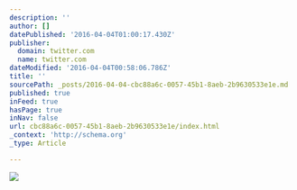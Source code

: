 ```yaml
---
description: ''
author: []
datePublished: '2016-04-04T01:00:17.430Z'
publisher:
  domain: twitter.com
  name: twitter.com
dateModified: '2016-04-04T00:58:06.786Z'
title: ''
sourcePath: _posts/2016-04-04-cbc88a6c-0057-45b1-8aeb-2b9630533e1e.md
published: true
inFeed: true
hasPage: true
inNav: false
url: cbc88a6c-0057-45b1-8aeb-2b9630533e1e/index.html
_context: 'http://schema.org'
_type: Article

---
```

![](https://pbs.twimg.com/media/CDH-3EwWIAAjX7J.png:large)